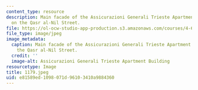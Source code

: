 ```yaml
---
content_type: resource
description: Main facade of the Assicurazioni Generali Trieste Apartment Building
  on the Qasr al-Nil Street.
file: https://ol-ocw-studio-app-production.s3.amazonaws.com/courses/4-615-the-architecture-of-cairo-spring-2002/e81589ed1098071d96103410a9884360_1179.jpeg
file_type: image/jpeg
image_metadata:
  caption: Main facade of the Assicurazioni Generali Trieste Apartment Building on
    the Qasr al-Nil Street.
  credit: ''
  image-alt: Assicurazioni Generali Trieste Apartment Building
resourcetype: Image
title: 1179.jpeg
uid: e81589ed-1098-071d-9610-3410a9884360
---
```


